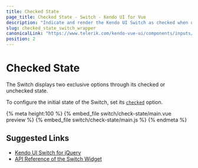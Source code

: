 ```yaml
---
title: Checked State
page_title: Checked State - Switch - Kendo UI for Vue
description: "Indicate and render the Kendo UI Switch as checked when using the Kendo UI Switch wrapper for Vue."
slug: checked_state_switch_wrapper
canonicalLink: "https://www.telerik.com/kendo-vue-ui/components/inputs/switch/controlled-switch/"
position: 2
---
```


<div><WrapperBanner link="/kendo-vue-ui/components/inputs/switch/controlled-switch/"></WrapperBanner></div>    

# Checked State

The Switch displays two exclusive options through its checked or unchecked state.

To configure the initial state of the Switch, set its [`checked`](https://docs.telerik.com/kendo-ui/api/javascript/ui/switch#checked) option.

{% meta height:100 %}
{% embed_file switch/check-state/main.vue preview %}
{% embed_file switch/check-state/main.js %}
{% endmeta %}

## Suggested Links

* [Kendo UI Switch for jQuery](https://docs.telerik.com/kendo-ui/controls/editors/switch/overview)
* [API Reference of the Switch Widget](https://docs.telerik.com/kendo-ui/api/javascript/ui/switch)

